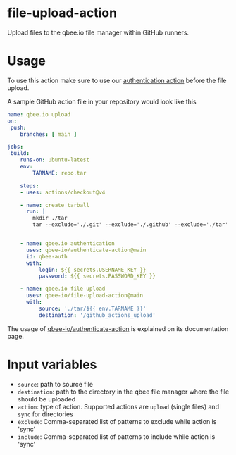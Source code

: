 # file-upload-action
Upload files to the qbee.io file manager within GitHub runners.

# Usage
To use this action make sure to use our [authentication action](https://github.com/qbee-io/authenticate-action) before the file upload.

A sample GitHub action file in your repository would look like this

```yaml
name: qbee.io upload
on:
 push:
    branches: [ main ]

jobs:
 build:
    runs-on: ubuntu-latest
    env:
        TARNAME: repo.tar

    steps:
    - uses: actions/checkout@v4

    - name: create tarball
      run: |
        mkdir ./tar
        tar --exclude='./.git' --exclude='./.github' --exclude='./tar' -czvf ./tar/$TARNAME .


    - name: qbee.io authentication
      uses: qbee-io/authenticate-action@main
      id: qbee-auth
      with:
          login: ${{ secrets.USERNAME_KEY }}
          password: ${{ secrets.PASSWORD_KEY }}

    - name: qbee.io file upload
      uses: qbee-io/file-upload-action@main
      with:
          source: './tar/${{ env.TARNAME }}'
          destination: '/github_actions_upload'
```

The usage of [qbee-io/authenticate-action](https://github.com/qbee-io/authenticate-action) is explained on its documentation page.

# Input variables
* `source`: path to source file
* `destination`: path to the directory in the qbee file manager where the file should be uploaded
* `action`: type of action. Supported actions are `upload` (single files) and `sync` for directories
* `exclude`: Comma-separated list of patterns to exclude while action is 'sync'
* `include`: Comma-separated list of patterns to include while action is 'sync'
